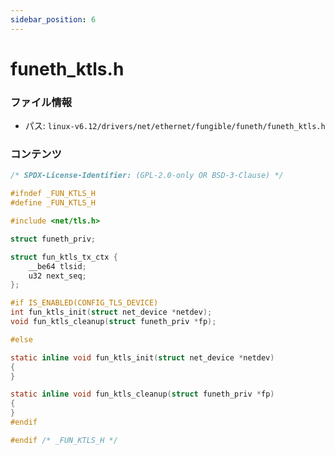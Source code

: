 ```yaml
---
sidebar_position: 6
---
```

# funeth_ktls.h

### ファイル情報

- パス: `linux-v6.12/drivers/net/ethernet/fungible/funeth/funeth_ktls.h`

### コンテンツ

```h
/* SPDX-License-Identifier: (GPL-2.0-only OR BSD-3-Clause) */

#ifndef _FUN_KTLS_H
#define _FUN_KTLS_H

#include <net/tls.h>

struct funeth_priv;

struct fun_ktls_tx_ctx {
	__be64 tlsid;
	u32 next_seq;
};

#if IS_ENABLED(CONFIG_TLS_DEVICE)
int fun_ktls_init(struct net_device *netdev);
void fun_ktls_cleanup(struct funeth_priv *fp);

#else

static inline void fun_ktls_init(struct net_device *netdev)
{
}

static inline void fun_ktls_cleanup(struct funeth_priv *fp)
{
}
#endif

#endif /* _FUN_KTLS_H */

```

